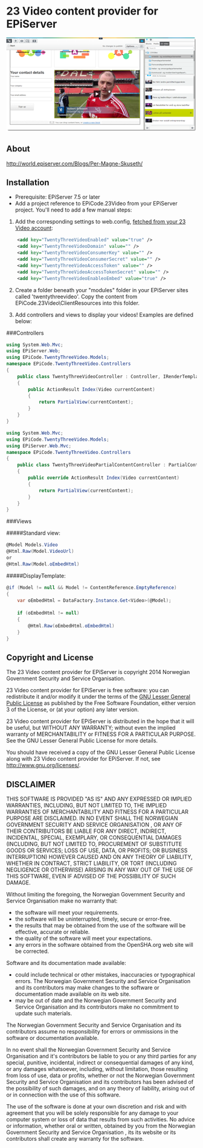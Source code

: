 # 23 Video content provider for EPiServer

![23 Video - adding a video](screenshot001.png)

## About

http://world.episerver.com/Blogs/Per-Magne-Skuseth/

## Installation

* Prerequisite: EPiServer 7.5 or later
* Add a project reference to EPiCode.23Video from your EPiServer project.
You'll need to add a few manual steps:

1. Add the corresponding settings to web.config, [fetched from your 23 Video account](http://www.23video.com/api/oauth#setting-up-your-application):

```xml
    <add key="TwentyThreeVideoEnabled" value="true" /> 
    <add key="TwentyThreeVideoDomain" value="" /> 
    <add key="TwentyThreeVideoConsumerKey" value="" />
    <add key="TwentyThreeVideoConsumerSecret" value="" />
    <add key="TwentyThreeVideoAccessToken" value="" />
    <add key="TwentyThreeVideoAccessTokenSecret" value="" />
    <add key="TwentyThreeVideoEnableoEmbed" value="true" />
```
2. Create a folder beneath your "modules" folder in your EPiServer sites called 'twentythreevideo'. Copy the content from EPiCode.23Video\ClientResources into this folder.

3. Add controllers and views to display your videos! Examples are defined below:


###Controllers

```c#
using System.Web.Mvc;
using EPiServer.Web;
using EPiCode.TwentyThreeVideo.Models;
namespace EPiCode.TwentyThreeVideo.Controllers
{
    public class TwentyThreeVideoController : Controller, IRenderTemplate<Video>
    {
        public ActionResult Index(Video currentContent)
        {
            return PartialView(currentContent);
        }
    }
}
```

```c#
using System.Web.Mvc;
using EPiCode.TwentyThreeVideo.Models;
using EPiServer.Web.Mvc;
namespace EPiCode.TwentyThreeVideo.Controllers
{
    public class TwentyThreeVideoPartialContentController : PartialContentController<Video>
    {
        public override ActionResult Index(Video currentContent)
        {
            return PartialView(currentContent);
        }
    }
}
```

###Views

#####Standard view:

```c#
@Model Models.Video
@Html.Raw(Model.VideoUrl)
or
@Html.Raw(Model.oEmbedHtml)
```

#####DisplayTemplate:

```c#
@if (Model != null && Model != ContentReference.EmptyReference)
{
    var oEmbedHtml = DataFactory.Instance.Get<Video>(@Model);

    if (oEmbedHtml != null)
    {
        @Html.Raw(oEmbedHtml.oEmbedHtml)
    }
}
```

## Copyright and License

The 23 Video content provider for EPiServer is copyright 2014 Norwegian Government Security and Service Organisation. 

23 Video content provider for EPiServer is free software: you can redistribute it and/or modify
it under the terms of the [GNU Lesser General Public License](lgpl-3.0.txt) as published by
the Free Software Foundation, either version 3 of the License, or
(at your option) any later version.

23 Video content provider for EPiServer is distributed in the hope that it will be useful,
but WITHOUT ANY WARRANTY; without even the implied warranty of
MERCHANTABILITY or FITNESS FOR A PARTICULAR PURPOSE.  See the
GNU Lesser General Public License for more details.

You should have received a copy of the GNU Lesser General Public License
along with 23 Video content provider for EPiServer.  If not, see <http://www.gnu.org/licenses/>.

## DISCLAIMER

THIS SOFTWARE  IS PROVIDED "AS IS" AND ANY EXPRESSED OR IMPLIED WARRANTIES, INCLUDING, BUT NOT LIMITED TO, THE IMPLIED WARRANTIES OF MERCHANTABILITY AND FITNESS FOR A PARTICULAR PURPOSE ARE DISCLAIMED. IN NO EVENT SHALL THE NORWEGIAN GOVERNMENT SECURITY AND SERVICE ORGANISATION , OR ANY OF THEIR CONTRIBUTORS BE LIABLE FOR ANY DIRECT, INDIRECT, INCIDENTAL, SPECIAL, EXEMPLARY, OR CONSEQUENTIAL DAMAGES (INCLUDING, BUT NOT LIMITED TO, PROCUREMENT OF SUBSTITUTE GOODS OR SERVICES; LOSS OF USE, DATA, OR PROFITS; OR BUSINESS INTERRUPTION) HOWEVER CAUSED AND ON ANY THEORY OF LIABILITY, WHETHER IN CONTRACT, STRICT LIABILITY, OR TORT (INCLUDING NEGLIGENCE OR OTHERWISE) ARISING IN ANY WAY OUT OF THE USE OF THIS SOFTWARE, EVEN IF ADVISED OF THE POSSIBILITY OF SUCH DAMAGE.

Without limiting the foregoing, the Norwegian Government Security and Service Organisation make no warranty that:

* the software will meet your requirements.
* the software will be uninterrupted, timely, secure or error-free.
* the results that may be obtained from the use of the software will be effective, accurate or reliable.
* the quality of the software will meet your expectations.
* any errors in the software obtained from the OpenSHA.org web site will be corrected.

Software and its documentation made available:

* could include technical or other mistakes, inaccuracies or typographical errors. The Norwegian Government Security and Service Organisation and its contributors may make changes to the software or documentation made available on its web site.
* may be out of date and the Norwegian Government Security and Service Organisation  and its contributors make no commitment to update such materials.

The Norwegian Government Security and Service Organisation  and its contributors assume no responsibility for errors or ommissions in the software or documentation available.

In no event shall the Norwegian Government Security and Service Organisation  and it's contributors be liable to you or any third parties for any special, punitive, incidental, indirect or consequential damages of any kind, or any damages whatsoever, including, without limitation, those resulting from loss of use, data or profits, whether or not the Norwegian Government Security and Service Organisation  and its contributors has been advised of the possibility of such damages, and on any theory of liability, arising out of or in connection with the use of this software.

The use of the software is done at your own discretion and risk and with agreement that you will be solely responsible for any damage to your computer system or loss of data that results from such activities. No advice or information, whether oral or written, obtained by you from the Norwegian Government Security and Service Organisation , its its website or its contributors shall create any warranty for the software.